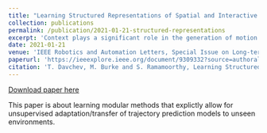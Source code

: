 ```yaml
---
title: "Learning Structured Representations of Spatial and Interactive Dynamics for Trajectory Prediction in Crowded Scenes."
collection: publications
permalink: /publication/2021-01-21-structured-representations
excerpt: 'Context plays a significant role in the generation of motion for dynamic agents in interactive environments. This work proposes a modular method that utilises a learned model of the environment for motion prediction. This modularity explicitly allows for unsupervised adaptation of trajectory prediction models to unseen environments and new tasks by relying on unlabelled image data only. We model both the spatial and dynamic aspects of a given environment alongside the per agent motions. This results in more informed motion prediction and allows for performance comparable to the state-of-the-art. We highlight the model's prediction capability using a benchmark pedestrian prediction problem and a robot manipulation task and show that we can transfer the predictor across these tasks in a completely unsupervised way. The proposed approach allows for robust and label efficient forward modelling, and relaxes the need for full model re-training in new environments.'
date: 2021-01-21
venue: 'IEEE Robotics and Automation Letters, Special Issue on Long-term Human Motion Prediction'
paperurl: 'https://ieeexplore.ieee.org/document/9309332?source=authoralert'
citation: 'T. Davchev, M. Burke and S. Ramamoorthy, Learning Structured Representations of Spatial and Interactive Dynamics for Trajectory Prediction in Crowded Scenes. <i> in IEEE Robotics and Automation Letters </i>, vol. 6, no. 2, pp. 707-714, April 2021, doi: 10.1109/LRA.2020'
---
```


<a href='https://ieeexplore.ieee.org/document/9309332?source=authoralert'>Download paper here</a>

This paper is about learning modular methods that explictly allow for unsupervised adaptation/transfer of trajectory prediction models to unseen environments.
